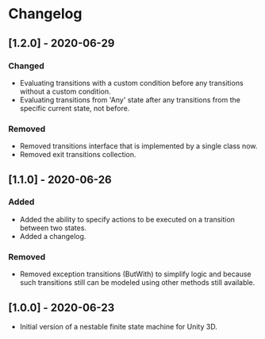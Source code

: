 # Changelog

## [1.2.0] - 2020-06-29
### Changed
- Evaluating transitions with a custom condition before any transitions without a custom condition.
- Evaluating transitions from 'Any' state after any transitions from the specific current state, not before.
### Removed
- Removed transitions interface that is implemented by a single class now.
- Removed exit transitions collection.

## [1.1.0] - 2020-06-26
### Added
- Added the ability to specify actions to be executed on a transition between two states.
- Added a changelog.
### Removed
- Removed exception transitions (ButWith) to simplify logic and because such transitions still can be modeled using other methods still available.

## [1.0.0] - 2020-06-23
- Initial version of a nestable finite state machine for Unity 3D.
